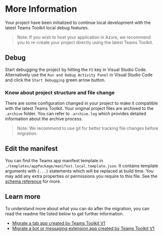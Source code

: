 # More Information

Your project have been initialized to continue local development with the latest Teams Toolkit local debug features.

> Note: If you wish to host your application in Azure, we recommend you to re-create your project directly using the latest Teams Toolkit.

## Debug

Start debugging the project by hitting the `F5` key in Visual Studio Code. Alternatively use the `Run and Debug Activity Panel` in Visual Studio Code and click the `Start Debugging` green arrow button.

### Know about project structure and file change

There are some configuration changed in your project to make it compatible with the latest Teams Toolkit. Your original project files are archived to the `.archive` folder. You can refer to `.archive.log` which provides detailed information about the archive process.

> Note: We recommend to use git for better tracking file changes before migration.

## Edit the manifest

You can find the Teams app manifest template in `./templates/appPackage/manifest.local.template.json`. It contains template arguments with `{...}` statements which will be replaced at build time. You may add any extra properties or permissions you require to this file. See the [schema reference](https://docs.microsoft.com/en-us/microsoftteams/platform/resources/schema/manifest-schema) for more.

## Learn more

To understand more about what you can do after the migration, you can read the readme file listed below to get further information.

- [Migrate a tab app created by Teams Toolkit V1](https://aka.ms/teamsfx-migrate-v1-tab)
- [Migrate a bot or messaging extension app created by Teams Toolkit V1](https://aka.ms/teamsfx-migrate-v1-bot)
